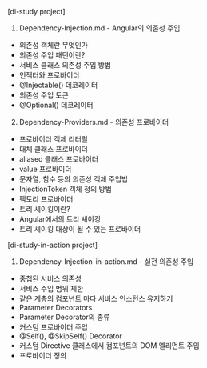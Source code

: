 [di-study project]
1. Dependency-Injection.md - Angular의 의존성 주입
- 의존성 객체란 무엇인가
- 의존성 주입 패턴이란?
- 서비스 클래스 의존성 주입 방법
- 인젝터와 프로바이더
- @Injectable() 데코레이터
- 의존성 주입 토큰
- @Optional() 데코레이터

2. Dependency-Providers.md - 의존성 프로바이더
- 프로바이더 객체 리터럴
- 대체 클래스 프로바이더
- aliased 클래스 프로바이더
- value 프로바이더
- 문자열, 함수 등의 의존성 객체 주입법
- InjectionToken 객체 정의 방법
- 팩토리 프로바이더
- 트리 셰이킹이란?
- Angular에서의 트리 셰이킹
- 트리 셰이킹 대상이 될 수 있는 프로바이더

[di-study-in-action project]
1. Dependency-Injection-in-action.md - 실전 의존성 주입
- 중첩된 서비스 의존성  
- 서비스 주입 범위 제한  
- 같은 계층의 컴포넌트 마다 서비스 인스턴스 유지하기  
- Parameter Decorators  
- Parameter Decorator의 종류  
- 커스텀 프로바이더 주입  
- @Self(), @SkipSelf() Decorator  
- 커스텀 Directive 클래스에서 컴포넌트의 DOM 엘리먼트 주입  
- 프로바이더 정의  
